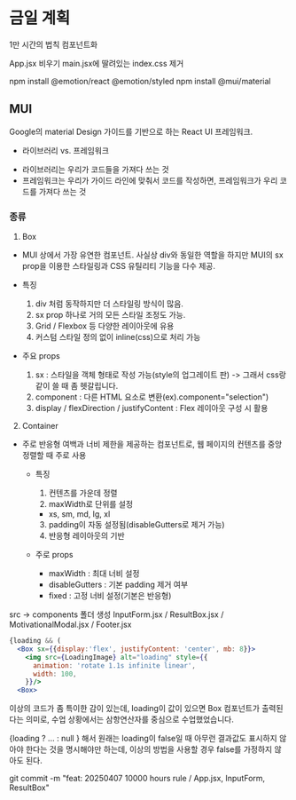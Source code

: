 # 금일 계획

1만 시간의 법칙 컴포넌트화

App.jsx 비우기
main.jsx에 딸려있는 index.css 제거

npm install @emotion/react @emotion/styled
npm install @mui/material

## MUI
Google의 material Design 가이드를 기반으로 하는 React UI 프레임워크.

* 라이브러리 vs. 프레임워크
- 라이브러리는 우리가 코드들을 가져다 쓰는 것
- 프레임워크는 우리가 가이드 라인에 맞춰서 코드를 작성하면, 프레임워크가 우리 코드를 가져다 쓰는 것

### 종류
1. Box
- MUI 상에서 가장 유연한 컴포넌트. 사실상 div와 동일한 역할을 하지만 MUI의 sx prop을 이용한 스타일링과 CSS 유틸리티 기능을 다수 제공.

- 특징
  1. div 처럼 동작하지만 더 스타일링 방식이 많음.
  2. sx prop 하나로 거의 모든 스타일 조정도 가능.
  3. Grid / Flexbox 등 다양한 레이아웃에 유용
  4. 커스텀 스타일 정의 없이 inline(css)으로 처리 가능

- 주요 props
  1. sx : 스타일을 객체 형태로 작성 가능(style의 업그레이트 판) -> 그래서 css랑 같이 쓸 때 좀 헷갈립니다.
  2. component : 다른 HTML 요소로 변환(ex).component="selection")
  3. display / flexDirection / justifyContent : Flex 레이아웃 구성 시 활용

2. Container
- 주로 반응형 여백과 너비 제한을 제공하는 컴포넌트로, 웹 페이지의 컨텐츠를 중앙 정렬할 때 주로 사용

  - 특징
    1. 컨텐츠를 가운데 정렬
    2. maxWidth로 단위를 설정
      - xs, sm, md, lg, xl
    3. padding이 자동 설정됨(disableGutters로 제거 가능)
    4. 반응형 레이아웃의 기반

  - 주로 props
    - maxWidth : 최대 너비 설정
    - disableGutters : 기본 padding 제거 여부
    - fixed : 고정 너비 설정(기본은 반응형)

src -> components 폴더 생성
InputForm.jsx / ResultBox.jsx / MotivationalModal.jsx / Footer.jsx

```jsx
{loading && (
  <Box sx={{display:'flex', justifyContent: 'center', mb: 8}}>
    <img src={LoadingImage} alt="loading" style={{
      animation: 'rotate 1.1s infinite linear',
      width: 100,
    }}/>
  <Box>
```
이상의 코드가 좀 특이한 감이 있는데,
loading이 값이 있으면 Box 컴포넌트가 출력된다는 의미로,
수업 상황에서는 삼항연산자를 중심으로 수업했었습니다.

{loading ? 
<Box>...</Box> : null
}
해서 원래는 loading이 false일 때 아무런 결과값도 표시하지 않아야 한다는 것을 명시해야만 하는데, 이상의 방법을 사용할 경우 false를 가정하지 않아도 된다.

git commit -m "feat: 20250407 10000 hours rule / App.jsx, InputForm, ResultBox"

